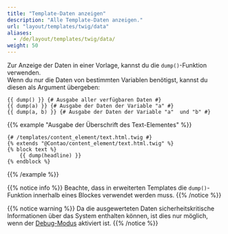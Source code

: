 ```yaml
---
title: "Template-Daten anzeigen"
description: "Alle Template-Daten anzeigen."
url: "layout/templates/twig/data"
aliases:
  - /de/layout/templates/twig/data/
weight: 50
---
```



Zur Anzeige der Daten in einer Vorlage, kannst du die  `dump()`-Funktion verwenden.  
Wenn du nur die Daten von bestimmten Variablen benötigst, kannst du diesen als Argument übergeben:

```twig
{{ dump() }} {# Ausgabe aller verfügbaren Daten #}
{{ dump(a) }} {# Ausgabe der Daten der Variable "a" #}
{{ dump(a, b) }} {# Ausgabe der Daten der Variable "a"  und "b" #}
```

{{% example "Ausgabe der Überschrift des Text-Elementes" %}}
```twig
{# /templates/content_element/text.html.twig #}
{% extends "@Contao/content_element/text.html.twig" %}
{% block text %}
    {{ dump(headline) }}
{% endblock %}
```
{{% /example %}}

{{% notice info %}}
Beachte, dass in erweiterten Templates die `dump()`-Funktion innerhalb eines Blockes verwendet werden muss.
{{% /notice %}}

{{% notice warning %}}
Da die ausgewerteten Daten sicherheitskritische Informationen über das System enthalten können, ist dies nur möglich, 
wenn der [Debug-Modus](/de/system/debug-modus/) aktiviert ist.
{{% /notice %}}
